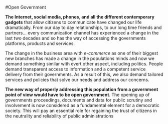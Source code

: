 #Open Government

**The Internet, social media, phones, and all the different contemporary gadgets** that allow citizens to communicate have changed our life dramatically. From our day to day relationships, to our long time friends and partners... every communication channel has experienced a change in the last two decades and so has the way of accessing the governments platforms, products and services.

The change in the business area with _e-commerce_ as one of their biggest new branches has made a change in the populations minds and now we demand something similar with evert other aspect, including politics. People demand transparent access to information and a competent service delivery from their governments. As a result of this, we also demand tailored services and policies that solve our needs and address our concerns.  

**The new way of properly addressing this population from a government point of view would have to be open government**. The opening up of governments proceedings, documents and data for public scrutiny and involvement is now considered as a fundamental element for a democratic society. This will pay an essential role for regaining the trust of citizens in the neutrality and reliability of public administrations

